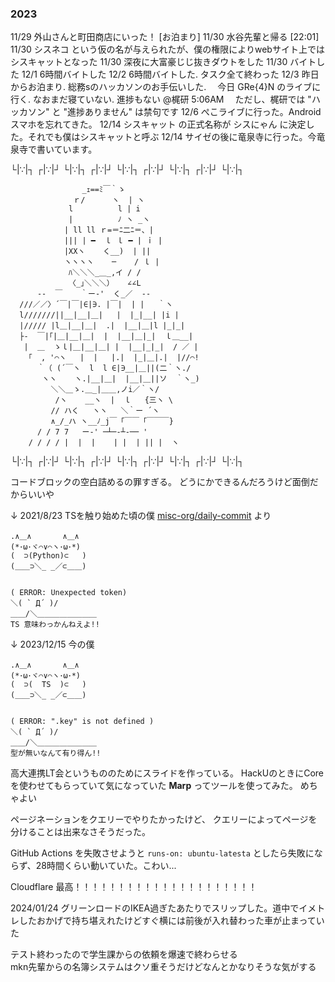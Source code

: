 ### 2023
11/29 外山さんと町田商店にいった！ [お泊まり]
11/30 水谷先輩と帰る [22:01]
11/30 シスネコ という仮の名が与えられたが、僕の権限によりwebサイト上ではシスキャットとなった
11/30 深夜に大富豪じじ抜きダウトをした
11/30 バイトした
12/1 6時間バイトした
12/2 6時間バイトした. タスク全て終わった
12/3 昨日からお泊まり. 総務sのハッカソンのお手伝いした.
　今日 GRe{4}N のライブに行く. なおまだ寝ていない. 進捗もない @梶研 5:06AM
　ただし、梶研では "ハッカソン" と "進捗ありません" は禁句です
12/6 ぺこライブに行った。Androidスマホを忘れてきた。
12/14 シスキャット の正式名称が シスにゃん に決定した。それでも僕はシスキャットと呼ぶ
12/14 サイゼの後に竜泉寺に行った。今竜泉寺で書いています。

└|∵|┐ ┌|∵|┘ └|∵|┐ ┌|∵|┘ └|∵|┐ ┌|∵|┘ └|∵|┐ ┌|∵|┘ └|∵|┐

```
                _ｪ==ﾐ￣｀ゝ
              ｒ/      ヽ  | ヽ
             l          l | i
             |          ﾉ ヽ _ヽ
            | ll ll ｒ=＝ﾆ二ﾆ＝、|
            ||| | ━  ｌ ｌ ━ | ｉ |
            |XXヽ    く__)  | ||
            ヽヽヽヽ    ─    / ｌ |
             ﾊ＼＼＼_＿_,イ / /
             〈_｣＼＼＼）   ∠∠L
      -‐  ￣    ｀ー‐'  く_／  ‐-
  ///／／〉´￣|￣|∈|∋. |￣|  | |   ｀ヽ
  l///////||__|__|＿|   |  |_|__| |i |
  |///// |l＿|__|＿|  .|  |__|＿|l |_|_|
  ├‐  ￣|｢|＿|__|＿|  |  |__|＿|_|  ｌ＿__|
   |  ＿  ゝｌ|＿|__|＿| |  |__|_|_|  / ／ |
    ｢  , '⌒ヽ   |  |   |.|  |_|＿|.|  |//⌒!
      ｀（ (´￣ヽ  l  l ∈|∋__|＿||(二｀ヽ./
       ヽヽ    ヽ.|__|＿|  |__|＿||ソ  ｀ヽ_)
         ＼＼＿ゝ.＿_|＿＿,ノi／｀ヽ/
          /ヽ    __ヽ  |  ｌ   {三ヽ \
         // ハく   ヽヽ   ＼｀ー ´ヽ
         ∧_/_ハ ヽ__ﾉ_j￣「￣￣「￣￣￣}
      / / 7 7   ー‐' ─┴─‐┴‐── '
    / / / / |  |  |    | |  | || |  ヽ
```

└|∵|┐ ┌|∵|┘ └|∵|┐ ┌|∵|┘ └|∵|┐ ┌|∵|┘ └|∵|┐ ┌|∵|┘ └|∵|┐

コードブロックの空白詰めるの罪すぎる。
どうにかできるんだろうけど面倒だからいいや

↓ 2021/8/23 TSを触り始めた頃の僕 [misc-org/daily-commit](https://github.com/misc-org/daily-commit/blob/master/aa.md) より
```
.∧＿∧       ∧＿∧
(*･ω･ヾ⌒∨⌒ヽ･ω･*)
(  ⊃(Python)⊂   )
(＿＿⊃＼_ _／⊂＿＿)


( ERROR: Unexpected token)
＼( ` Д´ )/
＿＿/＼＿＿＿＿＿＿＿＿
TS 意味わっかんねえよ!!
```

↓ 2023/12/15 今の僕
```
.∧＿∧       ∧＿∧
(*･ω･ヾ⌒∨⌒ヽ･ω･*)
(  ⊃(  TS  )⊂   )
(＿＿⊃＼_ _／⊂＿＿)


( ERROR: ".key" is not defined )
＼( ` Д´ )/
＿＿/＼＿＿＿＿＿＿＿＿
型が無いなんて有り得ん!!
```

高大連携LT会というもののためにスライドを作っている。
HackUのときにCoreを使わせてもらっていて気になっていた **Marp** ってツールを使ってみた。
めちゃよい

ページネーションをクエリーでやりたかったけど、
クエリーによってページを分けることは出来なさそうだった。

GitHub Actions を失敗させようと `runs-on: ubuntu-latesta` としたら失敗にならず、28時間くらい動いていた。こわい...

Cloudflare 最高！！！！！！！！！！！！！！！！！！！！！

2024/01/24 グリーンロードのIKEA過ぎたあたりでスリップした。道中でイメトレしたおかげで持ち堪えれたけどすぐ横には前後が入れ替わった車が止まっていた

テスト終わったので学生課からの依頼を爆速で終わらせる  
mkn先輩からの名簿システムはクソ重そうだけどなんとかなりそうな気がする
